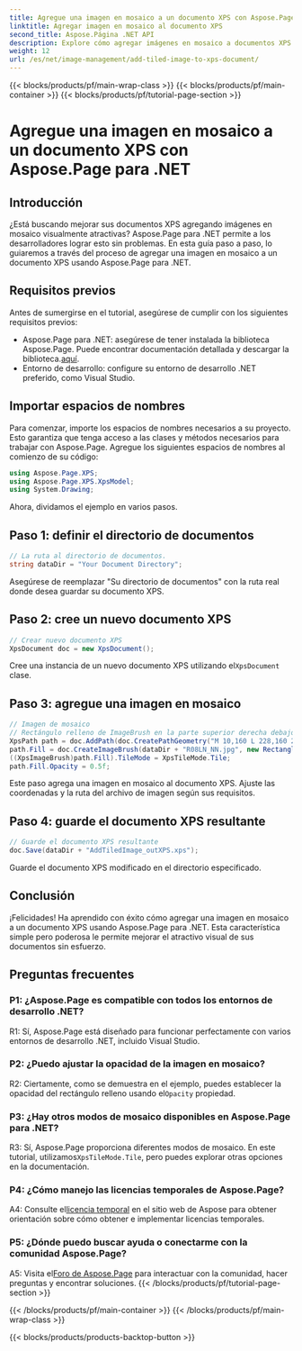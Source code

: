 ```yaml
---
title: Agregue una imagen en mosaico a un documento XPS con Aspose.Page para .NET
linktitle: Agregar imagen en mosaico al documento XPS
second_title: Aspose.Página .NET API
description: Explore cómo agregar imágenes en mosaico a documentos XPS sin esfuerzo con Aspose.Page para .NET. Mejore el atractivo visual y cree documentos sorprendentes.
weight: 12
url: /es/net/image-management/add-tiled-image-to-xps-document/
---
```


{{< blocks/products/pf/main-wrap-class >}}
{{< blocks/products/pf/main-container >}}
{{< blocks/products/pf/tutorial-page-section >}}

# Agregue una imagen en mosaico a un documento XPS con Aspose.Page para .NET

## Introducción

¿Está buscando mejorar sus documentos XPS agregando imágenes en mosaico visualmente atractivas? Aspose.Page para .NET permite a los desarrolladores lograr esto sin problemas. En esta guía paso a paso, lo guiaremos a través del proceso de agregar una imagen en mosaico a un documento XPS usando Aspose.Page para .NET.

## Requisitos previos

Antes de sumergirse en el tutorial, asegúrese de cumplir con los siguientes requisitos previos:

-  Aspose.Page para .NET: asegúrese de tener instalada la biblioteca Aspose.Page. Puede encontrar documentación detallada y descargar la biblioteca.[aquí](https://reference.aspose.com/page/net/).
- Entorno de desarrollo: configure su entorno de desarrollo .NET preferido, como Visual Studio.

## Importar espacios de nombres

Para comenzar, importe los espacios de nombres necesarios a su proyecto. Esto garantiza que tenga acceso a las clases y métodos necesarios para trabajar con Aspose.Page. Agregue los siguientes espacios de nombres al comienzo de su código:

```csharp
using Aspose.Page.XPS;
using Aspose.Page.XPS.XpsModel;
using System.Drawing;
```

Ahora, dividamos el ejemplo en varios pasos.

## Paso 1: definir el directorio de documentos

```csharp
// La ruta al directorio de documentos.
string dataDir = "Your Document Directory";
```

Asegúrese de reemplazar "Su directorio de documentos" con la ruta real donde desea guardar su documento XPS.

## Paso 2: cree un nuevo documento XPS

```csharp
// Crear nuevo documento XPS
XpsDocument doc = new XpsDocument();
```

 Cree una instancia de un nuevo documento XPS utilizando el`XpsDocument` clase.

## Paso 3: agregue una imagen en mosaico

```csharp
// Imagen de mosaico
// Rectángulo relleno de ImageBrush en la parte superior derecha debajo
XpsPath path = doc.AddPath(doc.CreatePathGeometry("M 10,160 L 228,160 228,305 10,305"));
path.Fill = doc.CreateImageBrush(dataDir + "R08LN_NN.jpg", new RectangleF(0f, 0f, 128f, 96f), new RectangleF(0f, 0f, 64f, 48f));
((XpsImageBrush)path.Fill).TileMode = XpsTileMode.Tile;
path.Fill.Opacity = 0.5f;
```

Este paso agrega una imagen en mosaico al documento XPS. Ajuste las coordenadas y la ruta del archivo de imagen según sus requisitos.

## Paso 4: guarde el documento XPS resultante

```csharp
// Guarde el documento XPS resultante
doc.Save(dataDir + "AddTiledImage_outXPS.xps");
```

Guarde el documento XPS modificado en el directorio especificado.

## Conclusión

¡Felicidades! Ha aprendido con éxito cómo agregar una imagen en mosaico a un documento XPS usando Aspose.Page para .NET. Esta característica simple pero poderosa le permite mejorar el atractivo visual de sus documentos sin esfuerzo.

## Preguntas frecuentes

### P1: ¿Aspose.Page es compatible con todos los entornos de desarrollo .NET?

R1: Sí, Aspose.Page está diseñado para funcionar perfectamente con varios entornos de desarrollo .NET, incluido Visual Studio.

### P2: ¿Puedo ajustar la opacidad de la imagen en mosaico?

R2: Ciertamente, como se demuestra en el ejemplo, puedes establecer la opacidad del rectángulo relleno usando el`Opacity` propiedad.

### P3: ¿Hay otros modos de mosaico disponibles en Aspose.Page para .NET?

 R3: Sí, Aspose.Page proporciona diferentes modos de mosaico. En este tutorial, utilizamos`XpsTileMode.Tile`, pero puedes explorar otras opciones en la documentación.

### P4: ¿Cómo manejo las licencias temporales de Aspose.Page?

 A4: Consulte el[licencia temporal](https://purchase.aspose.com/temporary-license/) en el sitio web de Aspose para obtener orientación sobre cómo obtener e implementar licencias temporales.

### P5: ¿Dónde puedo buscar ayuda o conectarme con la comunidad Aspose.Page?

 A5: Visita el[Foro de Aspose.Page](https://forum.aspose.com/c/page/39) para interactuar con la comunidad, hacer preguntas y encontrar soluciones.
{{< /blocks/products/pf/tutorial-page-section >}}

{{< /blocks/products/pf/main-container >}}
{{< /blocks/products/pf/main-wrap-class >}}

{{< blocks/products/products-backtop-button >}}
